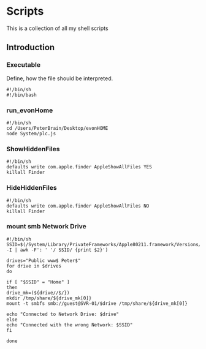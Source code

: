 # Scripts
This is a collection of all my shell scripts

## Introduction
### Executable
Define, how the file should be interpreted.

    #!/bin/sh
    #!/bin/bash

### run_evonHome

    #!/bin/sh
    cd /Users/PeterBrain/Desktop/evonHOME
    node System/plc.js


### ShowHiddenFiles

    #!/bin/sh
    defaults write com.apple.finder AppleShowAllFiles YES
    killall Finder


### HideHiddenFiles

    #!/bin/sh
    defaults write com.apple.finder AppleShowAllFiles NO
    killall Finder


### mount smb Network Drive

    #!/bin/sh
    SSID=$(/System/Library/PrivateFrameworks/Apple80211.framework/Versions/Current/Resources/airport -I | awk -F': ' '/ SSID/ {print $2}')
    
    drives="Public www$ Peter$"
    for drive in $drives
    do
    
    if [ "$SSID" = "Home" ]
    then
    drive_mk=(${drive//$/})
    mkdir /tmp/share/${drive_mk[0]}
    mount -t smbfs smb://guest@SVR-01/$drive /tmp/share/${drive_mk[0]}
    
    echo "Connected to Network Drive: $drive"
    else
    echo "Connected with the wrong Network: $SSID"
    fi
    
    done